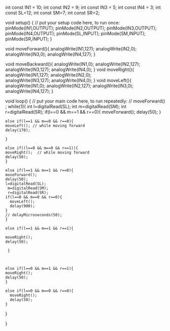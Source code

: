 int const IN1 = 10;
int const IN2 = 9;
int const IN3 = 5;
int const IN4 = 3;
int const SL=12;
int const SM=7;
int const SR=2;


void setup() {
  // put your setup code here, to run once:
  pinMode(IN1,OUTPUT);
  pinMode(IN2,OUTPUT);
  pinMode(IN3,OUTPUT);
  pinMode(IN4,OUTPUT);
  pinMode(SL,INPUT);
  pinMode(SM,INPUT);
  pinMode(SR,INPUT);
}

void moveForward(){
  analogWrite(IN1,127);
  analogWrite(IN2,0);
  analogWrite(IN3,0);
  analogWrite(IN4,127);
}

  
void moveBackward(){
analogWrite(IN1,0);
analogWrite(IN2,127);
analogWrite(IN3,127);
analogWrite(IN4,0);
}
void moveRight(){
analogWrite(IN1,127);
analogWrite(IN2,0);  
analogWrite(IN3,127);
analogWrite(IN4,0);
}
void moveLeft(){
analogWrite(IN1,0);
analogWrite(IN2,127);
analogWrite(IN3,0);
analogWrite(IN4,127);
}

void loop() {
  // put your main code here, to run repeatedly:
//  moveForward()  ;
  while(1){
    int l=digitalRead(SL);
    int m=digitalRead(SM);
    int r=digitalRead(SR);
    if(l==0 && m==1 && r==0){
    moveForward();
    delay(50);
    }
  

    else if(l==1 && m==0 && r==0){
    moveLeft(); // while moving forward 
    delay(170);
    
    }

    else if((l==0 && m==0 && r==1)){
    moveRight();  // while moving forward 
    delay(50);
    }

    else if(l==1 && m==1 && r==0){
    moveForward();
    delay(50);
    l=digitalRead(SL);
     m=digitalRead(SM);
     r=digitalRead(SR);
    if(l==0 && m==0 && r==0){
      moveLeft();
      delay(900);
    }
    // delayMicroseconds(50);
    }
    
    else if(l==1 && m==1 && r==1){
    
    moveRight();
    delay(50);
    
     }
    
     
    
    else if(l==0 && m==1 && r==1){
    moveRight();
    delay(50);
    }

    else if(l==0 && m==0 && r==0){
      moveRight();
      delay(50);
    }
   } 
   
}
